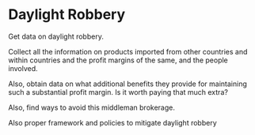 # Daylight Robbery

Get data on daylight robbery. 

Collect all the information on products imported from other countries and within countries and the profit margins of the same, and the people involved.

Also, obtain data on what additional benefits they provide for maintaining such a substantial profit margin. Is it worth paying that much extra?

Also, find ways to avoid this middleman brokerage.

Also proper framework and policies to mitigate daylight robbery 
